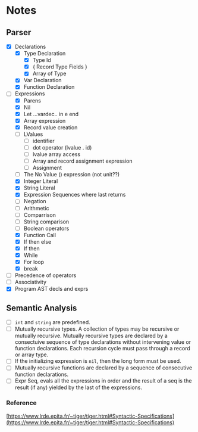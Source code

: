 # Notes

## Parser

- [x] Declarations
  - [x] Type Declaration
      - [x] Type Id
      - [x] { Record Type Fields }
      - [x] Array of Type
  - [x] Var Declaration
  - [x] Function Declaration

- [ ] Expressions
  - [x] Parens
  - [x] Nil
  - [x] Let ...vardec.. in e end
  - [x] Array expression
  - [x] Record value creation
  - [ ] LValues
    - [ ] identifier
    - [ ] dot operator (lvalue . id)
    - [ ] lvalue array access
    - [ ] Array and record assignment expression
    - [ ] Assignment
  - [ ] The No Value () expression (not unit??)
  - [x] Integer Literal
  - [x] String Literal
  - [x] Expression Sequences where last returns
  - [ ] Negation
  - [ ] Arithmetic
  - [ ] Comparrison
  - [ ] String comparison
  - [ ] Boolean operators
  - [x] Function Call
  - [x] If then else
  - [x] If then
  - [x] While
  - [x] For loop
  - [x] break

- [ ] Precedence of operators
- [ ] Associativity
- [x] Program AST decls and exprs

## Semantic Analysis

- [ ] `int` and `string` are predefined.
- [ ] Mutually recursive types. A collection of types may be recursive or mutually recursive. Mutually recursive types are declared by a consectuive sequence of type declarations without intervening value or function declarations. Each recursion cycle must pass through a record or array type.
- [ ] If the initializing expression is `nil`, then the long form must be used.
- [ ] Mutually recursive functions are declared by a sequence of consecutive function declarations.
- [ ] Expr Seq, evals all the expressions in order and the result of a seq is the result (if any) yielded by the last of the expressions.

### Reference

[https://www.lrde.epita.fr/~tiger/tiger.html#Syntactic-Specifications](https://www.lrde.epita.fr/~tiger/tiger.html#Syntactic-Specifications)
